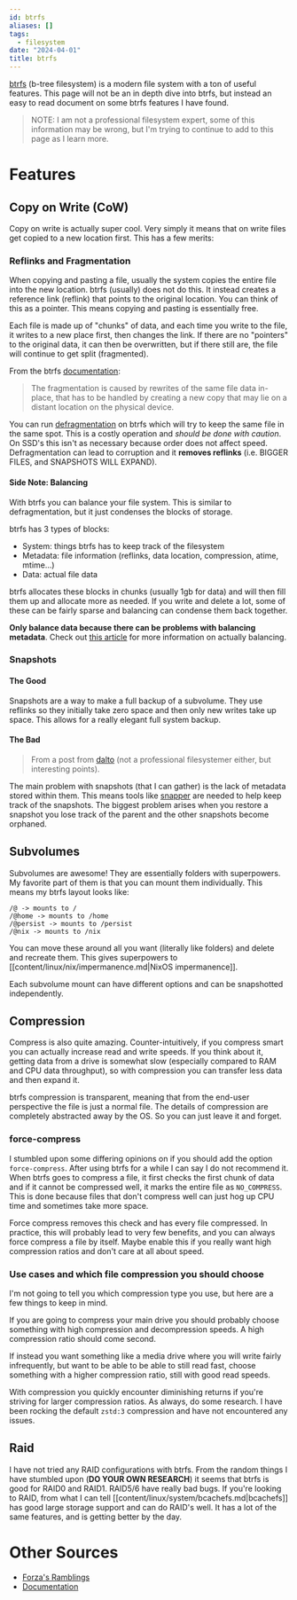 ```yaml
---
id: btrfs
aliases: []
tags:
  - filesystem
date: "2024-04-01"
title: btrfs
---
```


[btrfs](https://btrfs.readthedocs.io/en/latest/) (b-tree filesystem) is a modern file system with a ton of useful features.
This page will not be an in depth dive into btrfs, but instead an easy to read document on some btrfs features I have found.

> NOTE: I am not a professional filesystem expert, some of this information may be wrong, but I'm trying to continue to
  add to this page as I learn more.

# Features

## Copy on Write (CoW)

Copy on write is actually super cool. Very simply it means that on write files get copied to a new location first.
This has a few merits:

### Reflinks and Fragmentation

When copying and pasting a file, usually the system copies the entire file into the new location. btrfs (usually) does not do this.
It instead creates a reference link (reflink) that points to the original location. You can think of this as a pointer. This means 
copying and pasting is essentially free.

Each file is made up of "chunks" of data, and each time you write to the file, it writes to a new place first, then changes the link.
If there are no "pointers" to the original data, it can then be overwritten, but if there still are, the file will continue to get split (fragmented).

From the btrfs [documentation](https://btrfs.readthedocs.io/en/latest/Defragmentation.html):

> The fragmentation is caused by rewrites of the same file data in-place, that has to be handled by creating a new copy that may lie on a distant location on the physical device.

You can run [defragmentation](https://btrfs.readthedocs.io/en/latest/Defragmentation.html) on btrfs which will try to keep the same file
in the same spot. This is a costly operation and *should be done with caution*. On SSD's this isn't as necessary because order does not 
affect speed. Defragmentation can lead to corruption and it **removes reflinks** (i.e. BIGGER FILES, and SNAPSHOTS WILL EXPAND).

#### Side Note: Balancing

With btrfs you can balance your file system. This is similar to defragmentation, but it just condenses the blocks of storage.

btrfs has 3 types of blocks:
- System: things btrfs has to keep track of the filesystem
- Metadata: file information (reflinks, data location, compression, atime, mtime...)
- Data: actual file data

btrfs allocates these blocks in chunks (usually 1gb for data) and will then fill them up and allocate more as needed. If you write
and delete a lot, some of these can be fairly sparse and balancing can condense them back together.

**Only balance data because there can be problems with balancing metadata**. Check out [this article](https://wiki.tnonline.net/w/Btrfs/Balance) for more information
on actually balancing.

### Snapshots

#### The Good

Snapshots are a way to make a full backup of a subvolume. They use reflinks so they initially take zero space and then
only new writes take up space. This allows for a really elegant full system backup.

#### The Bad

> From a post from [dalto](https://forum.endeavouros.com/t/my-testing-of-bcachefs/49607/) (not a professional filesystemer either, but interesting points).

The main problem with snapshots (that I can gather) is the lack of metadata stored within them. This means tools like [snapper](http://snapper.io/) are
needed to help keep track of the snapshots. The biggest problem arises when you restore a snapshot you lose track of the parent and the other
snapshots become orphaned.

## Subvolumes

Subvolumes are awesome! They are essentially folders with superpowers. My favorite part of them is that you can mount them individually.
This means my btrfs layout looks like:

```
/@ -> mounts to /
/@home -> mounts to /home
/@persist -> mounts to /persist
/@nix -> mounts to /nix
```

You can move these around all you want (literally like folders) and delete and recreate them. This gives superpowers to [[content/linux/nix/impermanence.md|NixOS impermanence]].

Each subvolume mount can have different options and can be snapshotted independently.

## Compression

Compress is also quite amazing. Counter-intuitively, if you compress smart you can actually increase read and write speeds. If you think about it,
getting data from a drive is somewhat slow (especially compared to RAM and CPU data throughput), so with compression you can transfer less data and
then expand it.

btrfs compression is transparent, meaning that from the end-user perspective the file is just a normal file. The details of compression are
completely abstracted away by the OS. So you can just leave it and forget.

### force-compress

I stumbled upon some differing opinions on if you should add the option `force-compress`. After using btrfs for a while I can say I do not recommend it.
When btrfs goes to compress a file, it first checks the first chunk of data and if it cannot be compressed well, it marks the entire file as `NO_COMPRESS`.
This is done because files that don't compress well can just hog up CPU time and sometimes take more space.

Force compress removes this check and has every file compressed. In practice, this will probably lead to very few benefits, and you can always force
compress a file by itself. Maybe enable this if you really want high compression ratios and don't care at all about speed.

### Use cases and which file compression you should choose

I'm not going to tell you which compression type you use, but here are a few things to keep in mind.

If you are going to compress your main drive you should probably choose something with high compression and decompression speeds. A high compression ratio should come
second.

If instead you want something like a media drive where you will write fairly infrequently, but want to be able to be able to still read fast, choose something
with a higher compression ratio, still with good read speeds.

With compression you quickly encounter diminishing returns if you're striving for larger compression ratios. As always, do some research. I have been rocking
the default `zstd:3` compression and have not encountered any issues.

## Raid

I have not tried any RAID configurations with btrfs. From the random things I have stumbled upon (**DO YOUR OWN RESEARCH**) it seems that btrfs is good 
for RAID0 and RAID1. RAID5/6 have really bad bugs. If you're looking to RAID, from what I can tell [[content/linux/system/bcachefs.md|bcachefs]] has good
large storage support and can do RAID's well. It has a lot of the same features, and is getting better by the day.

# Other Sources

- [Forza's Ramblings](https://wiki.tnonline.net/w/Category:Btrfs)
- [Documentation](https://btrfs.readthedocs.io/en/latest/)
